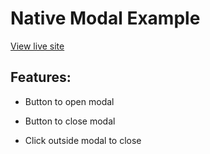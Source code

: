 # Native Modal Example

[View live site](https://apcurran.github.io/basic-native-html-modal-example/)

## Features:

- Button to open modal

- Button to close modal

- Click outside modal to close
